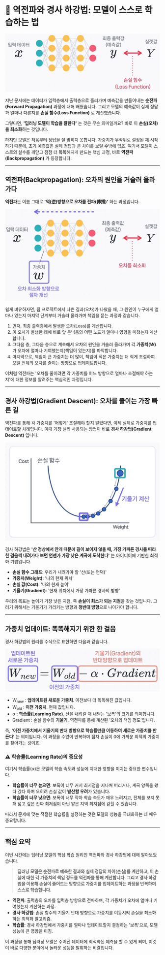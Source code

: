 # 🧭 역전파와 경사 하강법: 모델이 스스로 학습하는 법

![Multi-Layer Perceptron-loss-function](<../images/Multi-Layer Perceptron-loss-function.png>)

지난 문서에는 데이터가 입력층에서 출력층으로 흘러가며 예측값을 만들어내는 **순전파(Forward Propagation)** 과정에 대해 배웠습니다. 그리고 모델의 예측값이 실제 정답과 얼마나 다른지를 **손실 함수(Loss Function)** 로 계산했습니다.

그렇다면, **'딥러닝 모델이 학습을 잘한다'** 는 것은 무슨 의미일까요? 바로 이 **손실(오차)을 최소화**하는 것입니다.

하지만 모델은 처음부터 정답을 잘 맞히지 못합니다. 가중치가 무작위로 설정된 채 시작하기 때문에, 초기 예측값은 실제 정답과 큰 차이를 보일 수밖에 없죠. 여기서 모델이 스스로의 실수를 깨닫고 점점 더 똑똑해지게 만드는 핵심 과정, 바로 **역전파(Backpropagation)** 가 등장합니다.

---

## 역전파(Backpropagation): 오차의 원인을 거슬러 올라가다

**역전파**는 이름 그대로 **'역(逆)방향으로 오차를 전파(傳播)'** 하는 과정입니다.

![Backpropagation](../images/Backpropagation.png)

쉽게 비유하자면, 팀 프로젝트에서 나쁜 결과(오차)가 나왔을 때, 그 원인이 누구에게 얼마나 있는지 마지막 단계부터 거슬러 올라가며 책임을 묻는 과정과 같습니다.

1.  먼저, 최종 출력층에서 발생한 오차(Loss)를 계산합니다.
2.  이 오차가 발생한 데에 바로 앞 은닉층의 어떤 노드가 얼마나 영향을 미쳤는지 계산합니다.
3.  그다음 층, 그다음 층으로 계속해서 오차의 원인을 거슬러 올라가며 각 **가중치($W$)** 가 오차에 얼마나 기여했는지(책임이 있는지)를 파악합니다.
4.  마지막으로, 책임이 큰 가중치는 더 많이, 책임이 적은 가중치는 더 적게 조절하여 모델 전체의 오차를 줄이는 방향으로 업데이트합니다.

이처럼 역전파는 '오차를 줄이려면 각 가중치를 어느 방향으로 얼마나 조절해야 하는지'에 대한 정보를 알려주는 핵심적인 과정입니다.

---

## 경사 하강법(Gradient Descent): 오차를 줄이는 가장 빠른 길

역전파를 통해 각 가중치를 '어떻게' 조절해야 할지 알았다면, 이제 실제로 가중치를 업데이트할 차례입니다. 이때 가장 널리 사용되는 방법이 바로 **경사 하강법(Gradient Descent)** 입니다.

![gradient-descent](../images/gradient-descent.png)

경사 하강법은 **'산 정상에서 안개 때문에 길이 보이지 않을 때, 가장 가파른 경사를 따라 한 걸음씩 내려가다 보면 언젠가 가장 낮은 계곡에 도착한다'** 는 아이디어에 기반한 최적화 기법입니다.

- **손실 함수 그래프**: 우리가 내려가야 할 '산(또는 언덕)'
- **가중치(Weight)**: '나의 현재 위치'
- **손실 값(Cost)**: '나의 현재 높이'
- **기울기(Gradient)**: '현재 위치에서 가장 가파른 경사의 방향'

우리의 목표는 높이가 가장 낮은 지점, 즉 **손실이 최소가 되는 지점**을 찾는 것입니다. 그러기 위해서는 기울기가 가리키는 방향과 **정반대 방향**으로 나아가야 합니다.

---

## 가중치 업데이트: 똑똑해지기 위한 한 걸음

경사 하강법의 원리를 수식으로 표현하면 다음과 같습니다.

![gradient-descent-formula](../images/gradient-descent-formula.png)

- W<sub>new</sub> : **업데이트된 새로운 가중치**. 이전보다 더 똑똑해진 값입니다.
- W<sub>old</sub> : **이전 가중치**. 현재 값입니다.
- α : **학습률(Learning Rate)**. 산을 내려갈 때 내딛는 '보폭'의 크기를 의미합니다.
- Gradient : 손실 함수의 **기울기**. 역전파를 통해 계산된 '오차의 책임 정도'입니다.

즉, **'이전 가중치에서 기울기의 반대 방향으로 학습률만큼 이동하여 새로운 가중치를 만든다'** 는 의미입니다. 이 과정을 수없이 반복하며 점차 손실이 0에 가까운 최적의 가중치를 찾아가는 것이죠.

### ⚠️ 학습률(Learning Rate)의 중요성

여기서 학습률($α$)은 모델의 학습 속도와 성능에 지대한 영향을 미치는 중요한 변수입니다.

- **학습률이 너무 높으면**: 보폭이 너무 커서 최저점을 지나쳐 버리거나, 계곡 양쪽을 왔다 갔다 하며 오히려 손실 값이 **발산할 우려**가 있습니다.
- **학습률이 너무 낮으면**: 보폭이 너무 작아 학습 속도가 매우 느려지고, 전체를 보지 못해 넓고 깊은 진짜 최저점이 아닌 얕은 지역 최저점에 갇힐 수 있습니다.

따라서 문제에 맞는 적절한 학습률을 설정하는 것은 모델의 성능을 극대화하는 데 매우 중요합니다.

---

## 핵심 요약

이번 시간에는 딥러닝 모델의 핵심 학습 원리인 역전파와 경사 하강법에 대해 알아보았습니다.

> **딥러닝 모델은 순전파로 예측한 결과와 실제 정답의 차이(손실)를 계산하고, 이 손실에 대한 각 가중치의 책임 정도를 역전파를 통해 계산합니다. 그리고 경사 하강법을 이용해 손실이 줄어드는 방향으로 가중치를 업데이트하는 과정을 반복하며 스스로 학습합니다.**

- **역전파**: 출력층의 오차를 입력층 방향으로 전파하며, 각 가중치가 오차에 얼마나 기여했는지 계산하는 과정.
- **경사 하강법**: 손실 함수의 기울기 반대 방향으로 가중치를 이동시켜 손실을 최소화하는 최적화 알고리즘.
- **학습률**: 경사 하강법에서 가중치를 얼마나 업데이트할지 결정하는 '보폭'으로, 모델 성능에 큰 영향을 미침.

이 과정을 통해 딥러닝 모델은 주어진 데이터에 최적화된 예측을 할 수 있게 되며, 이것이 바로 다양한 분야에서 놀라운 성능을 발휘하는 비결입니다.
